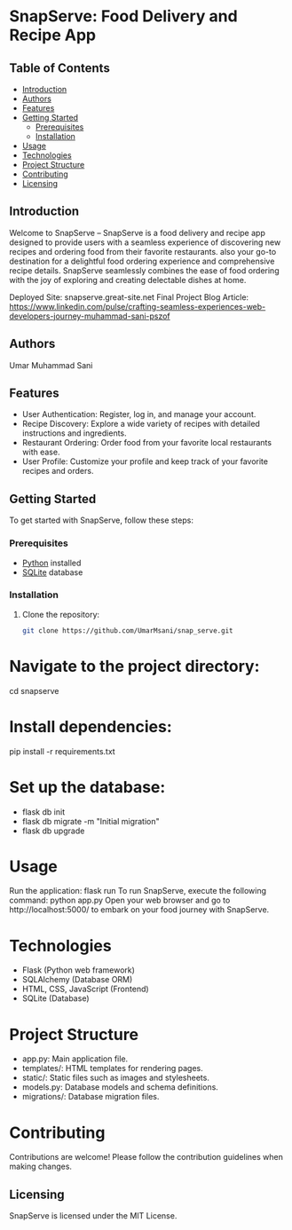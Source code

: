 # SnapServe: Food Delivery and Recipe App

## Table of Contents
- [Introduction](#introduction)
-  [Authors](#Authors)
- [Features](#features)
- [Getting Started](#getting-started)
  - [Prerequisites](#prerequisites)
  - [Installation](#installation)
- [Usage](#usage)
- [Technologies](#technologies)
- [Project Structure](#project-structure)
- [Contributing](#contributing)
- [Licensing](#Licensing)
  
## Introduction
Welcome to SnapServe – SnapServe is a food delivery and recipe app designed to provide users with a seamless experience of discovering new recipes and ordering food from their favorite restaurants.
also your go-to destination for a delightful food ordering experience and comprehensive recipe details. SnapServe seamlessly combines the ease of food ordering with the joy of exploring and creating delectable dishes at home.

Deployed Site: snapserve.great-site.net
Final Project Blog Article: https://www.linkedin.com/pulse/crafting-seamless-experiences-web-developers-journey-muhammad-sani-pszof

## Authors
Umar Muhammad Sani

## Features
- User Authentication: Register, log in, and manage your account.
- Recipe Discovery: Explore a wide variety of recipes with detailed instructions and ingredients.
- Restaurant Ordering: Order food from your favorite local restaurants with ease.
- User Profile: Customize your profile and keep track of your favorite recipes and orders.

## Getting Started
To get started with SnapServe, follow these steps:

### Prerequisites
- [Python](https://www.python.org/) installed
- [SQLite](https://www.sqlite.org/index.html) database

### Installation
1. Clone the repository:
   ```bash
   git clone https://github.com/UmarMsani/snap_serve.git
   
# Navigate to the project directory:
cd snapserve

# Install dependencies:
pip install -r requirements.txt

# Set up the database:
* flask db init
* flask db migrate -m "Initial migration"
* flask db upgrade

# Usage
Run the application:
flask run
To run SnapServe, execute the following command:
python app.py
Open your web browser and go to http://localhost:5000/ to embark on your food journey with SnapServe.

# Technologies

* Flask (Python web framework)
* SQLAlchemy (Database ORM)
* HTML, CSS, JavaScript (Frontend)
* SQLite (Database)

# Project Structure

* app.py: Main application file.
* templates/: HTML templates for rendering pages.
* static/: Static files such as images and stylesheets.
* models.py: Database models and schema definitions.
* migrations/: Database migration files.

# Contributing

Contributions are welcome! Please follow the contribution guidelines when making changes.

## Licensing
SnapServe is licensed under the MIT License.
